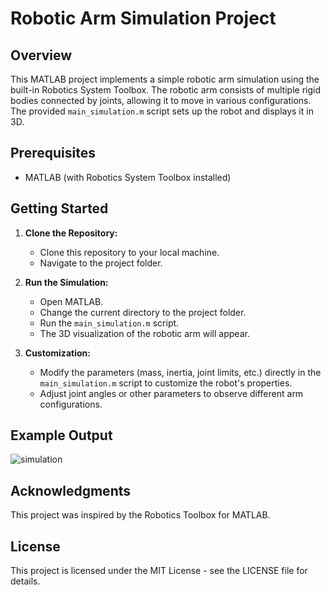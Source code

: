 # Robotic Arm Simulation Project

## Overview

This MATLAB project implements a simple robotic arm simulation using the built-in Robotics System Toolbox. The robotic arm consists of multiple rigid bodies connected by joints, allowing it to move in various configurations. The provided `main_simulation.m` script sets up the robot and displays it in 3D.

## Prerequisites

- MATLAB (with Robotics System Toolbox installed)

## Getting Started

1. **Clone the Repository:**
   - Clone this repository to your local machine.
   - Navigate to the project folder.

2. **Run the Simulation:**
   - Open MATLAB.
   - Change the current directory to the project folder.
   - Run the `main_simulation.m` script.
   - The 3D visualization of the robotic arm will appear.

3. **Customization:**
   - Modify the parameters (mass, inertia, joint limits, etc.) directly in the `main_simulation.m` script to customize the robot's properties.
   - Adjust joint angles or other parameters to observe different arm configurations.

## Example Output

![simulation](https://github.com/ArianCSN/RoboticArmSimulation/assets/146763196/415eb32e-dbf6-4c01-9dbc-48c52312714f)

## Acknowledgments

This project was inspired by the Robotics Toolbox for MATLAB.

## License

This project is licensed under the MIT License - see the LICENSE file for details.

